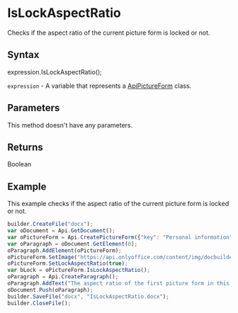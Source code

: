 # IsLockAspectRatio

Checks if the aspect ratio of the current picture form is locked or not.

## Syntax

expression.IsLockAspectRatio();

`expression` - A variable that represents a [ApiPictureForm](../ApiPictureForm.md) class.

## Parameters

This method doesn't have any parameters.

## Returns

Boolean

## Example

This example checks if the aspect ratio of the current picture form is locked or not.

```javascript
builder.CreateFile("docx");
var oDocument = Api.GetDocument();
var oPictureForm = Api.CreatePictureForm({"key": "Personal information", "tip": "Upload your photo", "required": true, "placeholder": "Photo", "scaleFlag": "tooBig", "respectBorders": false, "shiftX": 50, "shiftY": 50});
var oParagraph = oDocument.GetElement(0);
oParagraph.AddElement(oPictureForm);
oPictureForm.SetImage("https://api.onlyoffice.com/content/img/docbuilder/examples/user-profile.png");
oPictureForm.SetLockAspectRatio(true);
var bLock = oPictureForm.IsLockAspectRatio();
oParagraph = Api.CreateParagraph();
oParagraph.AddText("The aspect ratio of the first picture form in this document is locked: " + bLock);
oDocument.Push(oParagraph);
builder.SaveFile("docx", "IsLockAspectRatio.docx");
builder.CloseFile();
```